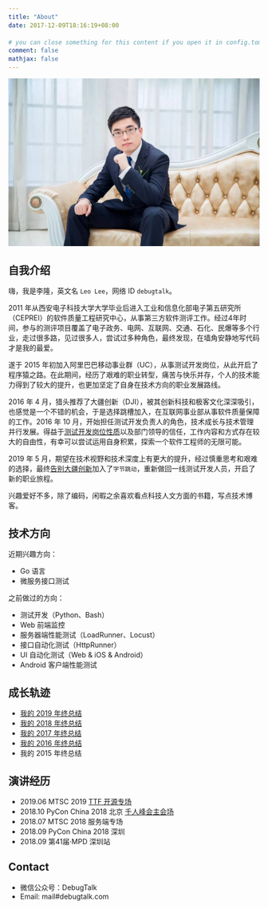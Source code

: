 ```yaml
---
title: "About"
date: 2017-12-09T18:16:19+08:00

# you can close something for this content if you open it in config.toml.
comment: false
mathjax: false
---
```


![](./me.jpg)

## 自我介绍

嗨，我是李隆，英文名 `Leo Lee`，网络 ID `debugtalk`。

2011 年从西安电子科技大学大学毕业后进入工业和信息化部电子第五研究所（CEPREI）的软件质量工程研究中心，从事第三方软件测评工作。经过4年时间，参与的测评项目覆盖了电子政务、电网、互联网、交通、石化、民爆等多个行业，走过很多路，见过很多人，尝试过多种角色，最终发现，在墙角安静地写代码才是我的最爱。

遂于 2015 年初加入阿里巴巴移动事业群（UC），从事测试开发岗位，从此开启了程序猿之路。在此期间，经历了艰难的职业转型，痛苦与快乐并存，个人的技术能力得到了较大的提升，也更加坚定了自身在技术方向的职业发展路线。

2016 年 4 月，猎头推荐了大疆创新（DJI），被其创新科技和极客文化深深吸引，也感觉是一个不错的机会，于是选择跳槽加入，在互联网事业部从事软件质量保障的工作。2016 年 10 月，开始担任测试开发负责人的角色，技术成长与技术管理并行发展。得益于[测试开发岗位性质][1]以及部门领导的信任，工作内容和方式存在较大的自由性，有幸可以尝试运用自身积累，探索一个软件工程师的无限可能。

2019 年 5 月，期望在技术视野和技术深度上有更大的提升，经过慎重思考和艰难的选择，最终[告别大疆创新][2]加入了`字节跳动`，重新做回一线测试开发人员，开启了新的职业旅程。

兴趣爱好不多，除了编码，闲暇之余喜欢看点科技人文方面的书籍，写点技术博客。


## 技术方向

近期兴趣方向：

- Go 语言
- 微服务接口测试

之前做过的方向：

- 测试开发（Python、Bash）
- Web 前端监控
- 服务器端性能测试（LoadRunner、Locust）
- 接口自动化测试（HttpRunner）
- UI 自动化测试（Web & iOS & Android）
- Android 客户端性能测试


## 成长轨迹

- [我的 2019 年终总结](/post/my-2019-summary)
- [我的 2018 年终总结](/post/my-2018-summary)
- [我的 2017 年终总结](/post/my-2017-summary)
- [我的 2016 年终总结](/post/my-2016-summary)
- 我的 2015 年终总结

## 演讲经历

- 2019.06 MTSC 2019 [TTF 开源专场][3]
- 2018.10 PyCon China 2018 北京 [千人峰会主会场][4]
- 2018.07 MTSC 2018 服务端专场
- 2018.09 PyCon China 2018 深圳
- 2018.09 第41届·MPD 深圳站


## Contact

- 微信公众号：DebugTalk
- Email: mail#debugtalk.com


[1]: /post/SDET-Value-Measurement
[2]: /post/dji-graduated
[3]: /post/MTSC-2019
[4]: /post/pycon-china-2018